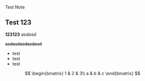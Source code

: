 Test Note

## Test 123

**123123** *asdasd*

~~asdasdasdasdasd~~

* test
* test
* test

$$
\begin{bmatrix}  
1 & 2 & 3\\  
a & b & c  
\end{bmatrix}
$$